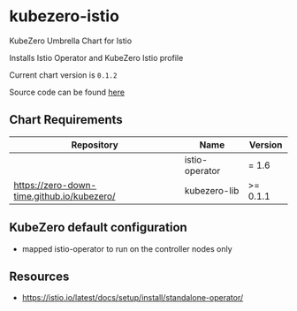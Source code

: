 kubezero-istio
==============
KubeZero Umbrella Chart for Istio

Installs Istio Operator and KubeZero Istio profile


Current chart version is `0.1.2`

Source code can be found [here](https://kubezero.com)

## Chart Requirements

| Repository | Name | Version |
|------------|------|---------|
|  | istio-operator | = 1.6 |
| https://zero-down-time.github.io/kubezero/ | kubezero-lib | >= 0.1.1 |

## KubeZero default configuration
- mapped istio-operator to run on the controller nodes only



## Resources

- https://istio.io/latest/docs/setup/install/standalone-operator/
